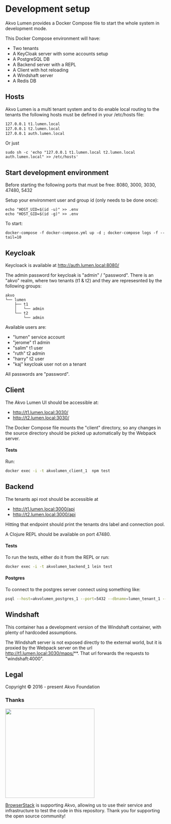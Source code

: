 # Development setup

Akvo Lumen provides a Docker Compose file to start the whole system in development mode.

This Docker Compose environment will have:

- Two tenants
- A KeyCloak server with some accounts setup
- A PostgreSQL DB
- A Backend server with a REPL
- A Client with hot reloading
- A Windshaft server
- A Redis DB

## Hosts
Akvo Lumen is a multi tenant system and to do enable local routing to the tenants
the following hosts must be defined in your /etc/hosts file:

``` sh
127.0.0.1 t1.lumen.local
127.0.0.1 t2.lumen.local
127.0.0.1 auth.lumen.local
```
Or just


    sudo sh -c 'echo "127.0.0.1 t1.lumen.local t2.lumen.local auth.lumen.local" >> /etc/hosts'


## Start development environment

Before starting the following ports that must be free: 8080, 3000, 3030, 47480, 5432

Setup your environment user and group id (only needs to be done once):


    echo "HOST_UID=$(id -u)" >> .env
    echo "HOST_GID=$(id -g)" >> .env


To start:


    docker-compose -f docker-compose.yml up -d ; docker-compose logs -f --tail=10


## Keycloak

Keycloack is available at http://auth.lumen.local:8080/

The admin password for keycloak is "admin" / "password". There is an "akvo" realm, where two tenants (t1 & t2) and they are represesnted by the following groups:

```
akvo
└── lumen
    ├── t1
    │   └── admin
    └── t2
        └── admin
```

Available users are:

- "lumen" service account
- "jerome" t1 admin
- "salim" t1 user
- "ruth" t2 admin
- "harry" t2 user
- "kaj" keycloak user not on a tenant

All passwords are "password".

## Client

The Akvo Lumen UI should be accessible at:

 - http://t1.lumen.local:3030/
 - http://t2.lumen.local:3030/

The Docker Compose file mounts the "client" directory, so any changes in the source directory should
be picked up automatically by the Webpack server.


#### Tests

Run:

```sh
docker exec -i -t akvolumen_client_1  npm test
```

## Backend

The tenants api root should be accessible at
 - http://t1.lumen.local:3000/api
 - http://t2.lumen.local:3000/api

Hitting that endpoint should print the tenants dns label and connection pool.

A Clojure REPL should be available on port 47480.

#### Tests

To run the tests, either do it from the REPL or run:

```sh
docker exec -i -t akvolumen_backend_1 lein test
```

#### Postgres

To connect to the postgres server connect using something like:
```sh
psql --host=akvolumen_postgres_1 --port=5432 --dbname=lumen_tenant_1 --username=lumen --password
```

## Windshaft

This container has a development version of the Windshaft container, with plenty of hardcoded assumptions.

The Windshaft server is not exposed directly to the external world, but it is proxied by the Webpack server
on the url http://t1.lumen.local:3030/maps/**. That url forwards the requests to "windshaft:4000".

## Legal
Copyright © 2016 - present Akvo Foundation


### Thanks
<img src="http://www.browserstack.com/images/layout/browserstack-logo-600x315.png" width="280"/>

[BrowserStack](http://www.browserstack.com) is supporting Akvo, allowing us to use their service and infrastructure to test the code in this repository. Thank you for supporting the open source community!
